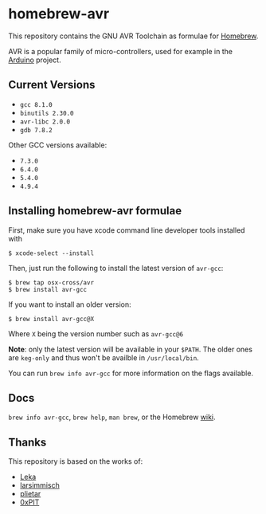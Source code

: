 # homebrew-avr

This repository contains the GNU AVR Toolchain as formulae for [Homebrew].

AVR is a popular family of micro-controllers, used for example in the [Arduino] project.

## Current Versions

-   `gcc 8.1.0`
-   `binutils 2.30.0`
-   `avr-libc 2.0.0`
-   `gdb 7.8.2`

Other GCC versions available:

- `7.3.0`
- `6.4.0`
- `5.4.0`
- `4.9.4`

## Installing homebrew-avr formulae

First, make sure you have xcode command line developer tools installed with

```console
$ xcode-select --install
```

Then, just run the following to install the latest version of `avr-gcc`:

```console
$ brew tap osx-cross/avr
$ brew install avr-gcc
```

If you want to install an older version: 

```console
$ brew install avr-gcc@X
```

Where `X` being the version number such as `avr-gcc@6`

**Note**: only the latest version will be available in your `$PATH`. The older ones are `keg-only` and thus won't be availble in `/usr/local/bin`.

You can run `brew info avr-gcc` for more information on the flags available.

## Docs

`brew info avr-gcc`, `brew help`, `man brew`, or the Homebrew [wiki].

## Thanks

This repository is based on the works of:

-   [Leka]
-   [larsimmisch]
-   [plietar]
-   [0xPIT]

[Homebrew]: http://brew.sh
[Arduino]: http://arduino.cc
[wiki]: http://wiki.github.com/mxcl/homebrew
[Leka]: https://github.com/Leka/homebrew-avr
[larsimmisch]: https://github.com/larsimmisch/homebrew-avr
[plietar]: https://github.com/plietar/homebrew-avr/
[0xPIT]: https://github.com/0xPIT/homebrew-avr
